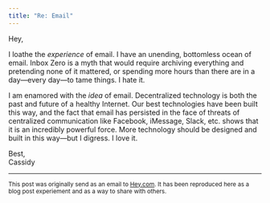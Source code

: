 ```yaml
---
title: "Re: Email"
---
```


Hey,

I loathe the _experience_ of email. I have an unending, bottomless ocean of email. Inbox Zero is a myth that would require archiving everything and pretending none of it mattered, or spending more hours than there are in a day—every day—to tame things. I hate it.

I am enamored with the _idea_ of email. Decentralized technology is both the past and future of a healthy Internet. Our best technologies have been built this way, and the fact that email has persisted in the face of threats of centralized communication like Facebook, iMessage, Slack, etc. shows that it is an incredibly powerful force. More technology should be designed and built in this way—but I digress. I love it.

Best,<br />
Cassidy

---

<small markdown="1">This post was originally send as an email to [Hey.com](https://hey.com). It has been reproduced here as a blog post experiement and as a way to share with others.</small>
